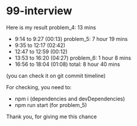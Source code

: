 # 99-interview

Here is my result
problem_4: 13 mins

- 9:14 to 9:27 (00:13)
  problem_5: 7 hour 19 mins
- 9:35 to 12:17 (02:42)
- 12:47 to 12:59 (00:12)
- 13:53 to 16:20 (04:27)
  problem_6: 1 hour 8 mins
- 16:56 to 18:04 (01:08)
  total: 8 hour 40 mins

(you can check it on git commit timeline)

For checking, you need to:

- npm i (dependencies and devDependencies)
- npm run start (for problem_5)

Thank you, for giving me this chance
